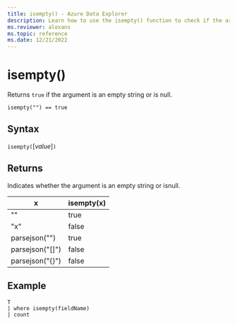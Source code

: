 ```yaml
---
title: isempty() - Azure Data Explorer
description: Learn how to use the isempty() function to check if the argument is an empty string.
ms.reviewer: alexans
ms.topic: reference
ms.date: 12/21/2022
---
```

# isempty()

Returns `true` if the argument is an empty string or is null.

```kusto
isempty("") == true
```

## Syntax

`isempty(`[*value*]`)`

## Returns

Indicates whether the argument is an empty string or isnull.

|x|isempty(x)
|---|---
| "" | true
|"x" | false
|parsejson("")|true
|parsejson("[]")|false
|parsejson("{}")|false

## Example

```kusto
T
| where isempty(fieldName)
| count
```
